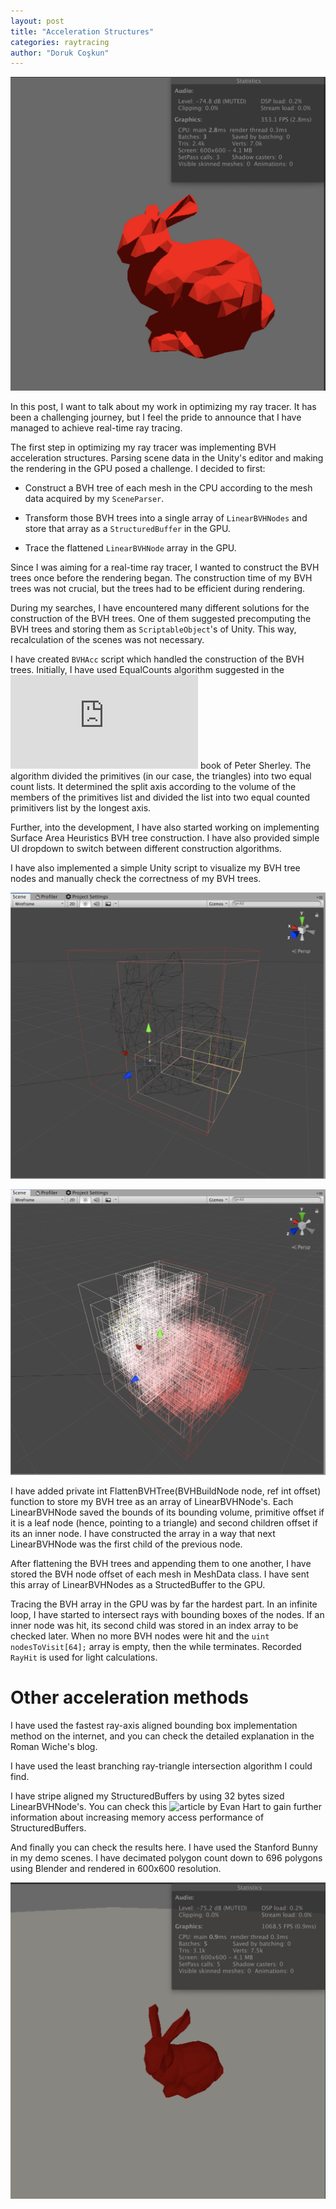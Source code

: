 ```yaml
---
layout: post
title: "Acceleration Structures"
categories: raytracing
author: "Doruk Coşkun"
---
```


![Bunny1](/assets/screen-shots/Bunny1.png)

In this post, I want to talk about my work in optimizing my ray tracer. It has been a challenging journey, but I feel the pride to announce that I have managed to achieve real-time ray tracing.

The first step in optimizing my ray tracer was implementing BVH acceleration structures. Parsing scene data in the Unity's editor and making the rendering in the GPU posed a challenge. I decided to first:

* Construct a BVH tree of each mesh in the CPU according to the mesh data acquired by my `SceneParser`.

* Transform those BVH trees into a single array of `LinearBVHNodes` and store that array as a `StructuredBuffer` in the GPU.

* Trace the flattened `LinearBVHNode` array in the GPU.

Since I was aiming for a real-time ray tracer, I wanted to construct the BVH trees once before the rendering began. The construction time of my BVH trees was not crucial, but the trees had to be efficient during rendering.

During my searches, I have encountered many different solutions for the construction of the BVH trees. One of them suggested precomputing the BVH trees and storing them as `ScriptableObject`'s of Unity. This way, recalculation of the scenes was not necessary.

I have created `BVHAcc` script which handled the construction of the BVH trees. Initially, I have used EqualCounts algorithm suggested in the ![Physically Based Rendering](http://www.pbr-book.org/3ed-2018/contents.html) book of Peter Sherley. The algorithm divided the primitives (in our case, the triangles) into two equal count lists. It determined the split axis according to the volume of the members of the primitives list and divided the list into two equal counted primitivers list by the longest axis.

Further, into the development, I have also started working on implementing Surface Area Heuristics BVH tree construction. I have also provided simple UI dropdown to switch between different construction algorithms.



I have also implemented a simple Unity script to visualize my BVH tree nodes and manually check the correctness of my BVH trees. 

![DrawGizmos1](/assets/screen-shots/DrawGizmos1.png)

![DrawGizmos2](/assets/screen-shots/DrawGizmos2.png)

I have added private int FlattenBVHTree(BVHBuildNode node, ref int offset) function to store my BVH tree as an array of LinearBVHNode's. Each LinearBVHNode saved the bounds of its bounding volume, primitive offset if it is a leaf node (hence, pointing to a triangle) and second children offset if its an inner node. I have constructed the array in a way that next LinearBVHNode was the first child of the previous node. 

After flattening the BVH trees and appending them to one another, I have stored the BVH node offset of each mesh in MeshData class. I have sent this array of LinearBVHNodes as a StructedBuffer to the GPU.

Tracing the BVH array in the GPU was by far the hardest part. In an infinite loop, I have started to intersect rays with bounding boxes of the nodes. If an inner node was hit, its second child was stored in an index array to be checked later. When no more BVH nodes were hit and the `uint nodesToVisit[64];`  array is empty, then the while terminates. Recorded `RayHit` is used for light calculations.

# Other acceleration methods

I have used the fastest ray-axis aligned bounding box implementation method on the internet, and you can check the detailed explanation in the Roman Wiche's blog.

I have used the least branching ray-triangle intersection algorithm I could find.

I have stripe aligned my StructuredBuffers by using 32 bytes sized LinearBVHNode's. You can check this ![article by Evan Hart](https://developer.nvidia.com/content/understanding-structured-buffer-performance) to gain further information about increasing memory access performance of StructuredBuffers.

And finally you can check the results here. I have used the Stanford Bunny in my demo scenes. I have decimated polygon count down to 696 polygons using Blender and rendered in 600x600 resolution.

![Bunny2](/assets/screen-shots/Bunny2.png)
